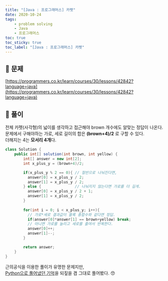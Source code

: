 ```yaml
---
title: "[Java : 프로그래머스] 카펫"
date: 2020-10-24
tags:
    - problem solving
    - Java
    - 프로그래머스
toc: true
toc_sticky: true
toc_label: "[Java : 프로그래머스] 카펫"
---
```

## 📝 문제
[https://programmers.co.kr/learn/courses/30/lessons/42842?language=java](https://programmers.co.kr/learn/courses/30/lessons/42842?language=java)

## 🎯 풀이
전체 카펫(사각형)의 넓이를 생각하고 접근해야 brown 개수에도 알맞는 정답이 나온다.  
문제에서 구해야하는 가로, 세로 길이의 합은 **(brown+4)/2** 로 구할 수 있다.  
더해지는 4는 **모서리 4개**다.  

```java
class Solution {
    public int[] solution(int brown, int yellow) {
        int[] answer = new int[2];
        int x_plus_y = (brown+4)/2;

        if(x_plus_y % 2 == 0){ // 절반으로 나눠진다면,
          answer[0] = x_plus_y / 2;
          answer[1] = x_plus_y / 2;
        } else {               // 나눠지지 않는다면 가로를 더 길게.
          answer[0] = x_plus_y / 2 + 1;
          answer[1] = x_plus_y / 2;
        }
        
        for(int i = 0; i < x_plus_y; i++){
          // 가로*세로 결과값이 블록 총합수와 같다면 정답.
          if(answer[0]*answer[1] == brown+yellow) break;
          // 아니면 가로를 늘리고 세로를 줄여서 반복한다.
          answer[0]++;
          answer[1]--;
        }

        return answer;
    }
}
```
  
근의공식을 이용한 풀이가 유명한 문제지만,  
[Python으로 풀어냈던 기억](https://hyeon9mak.github.io/Python-프로그래머스-카펫/)을 되짚을 겸 그대로 풀어봤다. 😙  